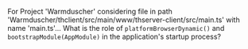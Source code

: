 For Project 'Warmduscher' considering file in path 'Warmduscher/thclient/src/main/www/thserver-client/src/main.ts' with name 'main.ts'... 
What is the role of `platformBrowserDynamic()` and `bootstrapModule(AppModule)` in the application's startup process?